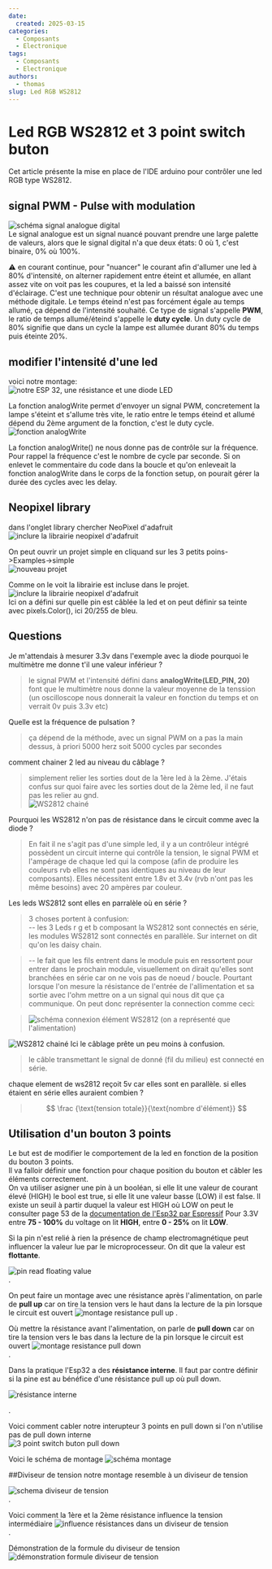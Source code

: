 ```yaml
---
date:
  created: 2025-03-15
categories:
  - Composants
  - Electronique
tags:
  - Composants
  - Electronique
authors:
  - thomas
slug: Led RGB WS2812
---
```


# Led RGB WS2812 et 3 point switch buton

Cet article présente la mise en place de l'IDE arduino pour contrôler une led RGB type WS2812.  

<!-- more -->

## signal PWM - Pulse with modulation  
![schéma signal analogue digital](mkdocs/signal_analogue_digital.jpg)  
Le signal analogue est un signal nuancé pouvant prendre une large palette de valeurs, alors que le signal digital n'a que deux états: 0 où 1, c'est binaire, 0% où 100%.    


⚠️ en courant continue, pour "nuancer" le courant afin d'allumer une led à 80% d'intensité, on alterner rapidement entre éteint et allumée, en allant assez vite on voit pas les coupures, et la led a baissé son intensité d'éclairage. C'est une technique pour obtenir un résultat analogue avec une méthode digitale. Le temps éteind n'est pas forcément égale au temps allumé, ça dépend de l'intensité souhaité. Ce type de signal s'appelle **PWM**, le ratio de temps allumé/éteind s'appelle le **duty cycle**. Un duty cycle de 80% signifie que dans un cycle la lampe est allumée durant 80% du temps puis éteinte 20%.

## modifier l'intensité d'une led
voici notre montage:  
![notre ESP 32, une résistance et une diode LED](mkdocs/ESP32_led_diode.png)  

La fonction analogWrite permet d'envoyer un signal PWM, concretement la lampe s'éteint et s'allume très vite, le ratio entre le temps éteind et allumé dépend du 2ème argument de la fonction, c'est le duty cycle. 
![fonction analogWrite ](mkdocs/PWM_diode_intensite.png)   

La fonction analogWrite() ne nous donne pas de contrôle sur la fréquence.
Pour rappel la fréquence c'est le nombre de cycle par seconde.
Si on enlevet le commentaire du code dans la boucle et qu'on enleveait la fonction analogWrite dans le corps de la fonction setup, on pourait gérer la durée des cycles avec les delay.

## Neopixel library
dans l'onglet library chercher NeoPixel d'adafruit    
![inclure la librairie neopixel d'adafruit](mkdocs/neopixel_library.png)  
  
On peut ouvrir un projet simple en cliquand sur les 3 petits poins->Examples->simple   
![nouveau projet](mkdocs/nouveau_projet.png) 

Comme on le voit la librairie est incluse dans le projet.
![inclure la librairie neopixel d'adafruit](mkdocs/include_adaffruit_neopixel.png)  
Ici on a défini sur quelle pin est câblée la led et on peut définir sa teinte avec pixels.Color(), ici 20/255 de bleu.   

## Questions

Je m'attendais à mesurer 3.3v dans l'exemple avec la diode pourquoi le multimètre me donne t'il une valeur inférieur ?
>le signal PWM et l'intensité défini dans **analogWrite(LED_PIN, 20)** font que le multimètre nous donne la valeur moyenne de la tenssion (un oscilloscope nous donnerait la valeur en fonction du temps et on verrait 0v puis 3.3v etc)  

Quelle est la fréquence de pulsation ?
>ça dépend de la méthode, avec un signal PWM on a pas la main dessus, à priori 5000 herz soit 5000 cycles par secondes 

comment chainer 2 led au niveau du câblage ?  
>simplement relier les sorties dout de la 1ère led à la 2ème. J'étais confus sur quoi faire avec les sorties dout de la 2ème led, il ne faut pas les relier au gnd.   
![WS2812 chainé](mkdocs/WS2812_montage_1.jpg) 
  

Pourquoi les WS2812 n'on pas de résistance dans le circuit comme avec la diode ?
>En fait il ne s'agit pas d'une simple led, il y a un contrôleur intégré possèdent un circuit interne qui contrôle la tension, le signal PWM et l'ampérage de chaque led qui la compose (afin de produire les couleurs rvb elles ne sont pas identiques au niveau de leur composants). Elles nécessitent entre 1.8v et 3.4v (rvb n'ont pas les même besoins) avec 20 ampères par couleur.  

Les leds WS2812 sont elles en parralèle où en série ?
>3 choses portent à confusion:  
-- les 3 Leds r g et b composant la WS2812 sont connectés en série, les modules WS2812 sont connectés en parallèle. Sur internet on dit qu'on les daisy chain.  

>-- le fait que les fils entrent dans le module puis en ressortent pour entrer dans le prochain module, visuellement on dirait qu'elles sont branchées en série car on ne vois pas de noeud / boucle. 
Pourtant lorsque l'on mesure la résistance de l'entrée de l'allimentation et sa sortie avec l'ohm mettre on a un signal qui nous dit que ça communique. On peut donc représenter la connection comme ceci:

>![schéma connexion élément WS2812](mkdocs/schema_connexion_WS2812.png) 
(on a représenté que l'alimentation)

![WS2812 chainé](mkdocs/WS2812_montage_2.jpg) 
Ici le câblage prête un peu moins à confusion.

> le câble transmettant le signal de donné (fil du milieu) est connecté en série.  

chaque element de ws2812 reçoit 5v car elles sont en parallèle. si elles étaient en série elles auraient  combien ? 

>  $$
    \frac {\text{tension totale}}{\text{nombre d'élément}} 
  $$

## Utilisation d'un bouton 3 points

Le but est de modifier le comportement de la led en fonction de la position du bouton 3 points.  
Il va falloir définir une fonction pour chaque position du bouton et câbler les éléments correctement.  
On va utiliser asigner une pin à un booléan, si elle lit une valeur de courant élevé (HIGH) le bool est true, si elle lit une valeur basse (LOW) il est false.
Il existe un seuil à partir duquel la valeur est HIGH où LOW on peut le consulter page 53 de la [documentation de l'Esp32 par Espressif]( https://www.espressif.com/sites/default/files/documentation/esp32_datasheet_en.pdf)
Pour 3.3V entre **75 - 100%** du voltage on lit **HIGH**, entre **0 - 25%** on lit **LOW**.    

Si la pin n'est relié à rien la présence de champ electromagnétique peut influencer la valeur lue par le microprocesseur. On dit que la valeur est **flottante**.  
  
![pin read floating value](mkdocs/valeur_flottante.png)  
.

On peut faire un montage avec une résistance après l'alimentation, on parle de **pull up** car on tire la tension vers le haut dans la lecture de la pin lorsque le circuit est ouvert
![montage resistance pull up](mkdocs/pull_up_resistance.png) 
. 


Où mettre la résistance avant l'alimentation, on parle de **pull down** car on tire la tension vers le bas dans la lecture de la pin lorsque le circuit est ouvert
![montage resistance pull down](mkdocs/pull_down_resistance.png)    
.
 

Dans la pratique l'Esp32 a des **résistance interne**. Il faut par contre définir si la pine est au bénéfice d'une résistance pull up où pull down.

![résistance interne](mkdocs/resistance_interne.png)  

.

Voici comment cabler notre interupteur 3 points en pull down si l'on n'utilise pas de pull down interne  
![3 point switch buton pull down](mkdocs/bouton_3_points.png)  

Voici le schéma de montage 
![schéma montage](mkdocs/schema_montage_LS2812_switch_button.png)  

##Diviseur de tension
notre montage resemble à un diviseur de tension


![schema diviseur de tension](mkdocs/diviseur_De_tension.png)  
.

Voici comment la 1ère et la 2ème résistance influence la tension intermédiaire
![influence résistances dans un diviseur de tension](mkdocs/influence_resistance_diviseur_tension.png)  
.

Démonstration de la formule du diviseur de tension
![démonstration formule diviseur de tension](mkdocs/demonstration_formule_diviseur_tension.png)  

